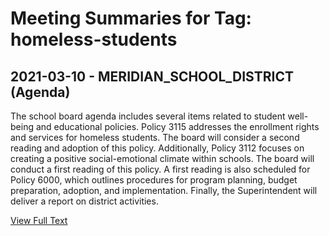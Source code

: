 # Meeting Summaries for Tag: homeless-students

## 2021-03-10 - MERIDIAN_SCHOOL_DISTRICT (Agenda)

The school board agenda includes several items related to student well-being and educational policies.  Policy 3115 addresses the enrollment rights and services for homeless students.  The board will consider a second reading and adoption of this policy. Additionally, Policy 3112 focuses on creating a positive social-emotional climate within schools. The board will conduct a first reading of this policy. A first reading is also scheduled for Policy 6000, which outlines procedures for program planning, budget preparation, adoption, and implementation.  Finally, the Superintendent will deliver a report on district activities.

[View Full Text](https://raw.githubusercontent.com/civiclensllc/WashingtonStateSchoolBoardExplorer/refs/heads/main/data/countries/usa/states/wa/counties/whatcom/school_boards/meridian_school_district/2021/2021-03-10-agenda.txt)


